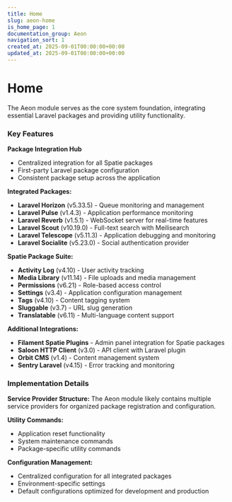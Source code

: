 ```yaml
---
title: Home
slug: aeon-home
is_home_page: 1
documentation_group: Aeon
navigation_sort: 1
created_at: 2025-09-01T00:00:00+00:00
updated_at: 2025-09-01T00:00:00+00:00
---
```


# Home

The Aeon module serves as the core system foundation, integrating essential Laravel packages and providing utility
functionality.

### Key Features

**Package Integration Hub**

- Centralized integration for all Spatie packages
- First-party Laravel package configuration
- Consistent package setup across the application

**Integrated Packages:**

- **Laravel Horizon** (v5.33.5) - Queue monitoring and management
- **Laravel Pulse** (v1.4.3) - Application performance monitoring
- **Laravel Reverb** (v1.5.1) - WebSocket server for real-time features
- **Laravel Scout** (v10.19.0) - Full-text search with Meilisearch
- **Laravel Telescope** (v5.11.3) - Application debugging and monitoring
- **Laravel Socialite** (v5.23.0) - Social authentication provider

**Spatie Package Suite:**

- **Activity Log** (v4.10) - User activity tracking
- **Media Library** (v11.14) - File uploads and media management
- **Permissions** (v6.21) - Role-based access control
- **Settings** (v3.4) - Application configuration management
- **Tags** (v4.10) - Content tagging system
- **Sluggable** (v3.7) - URL slug generation
- **Translatable** (v6.11) - Multi-language content support

**Additional Integrations:**

- **Filament Spatie Plugins** - Admin panel integration for Spatie packages
- **Saloon HTTP Client** (v3.0) - API client with Laravel plugin
- **Orbit CMS** (v1.4) - Content management system
- **Sentry Laravel** (v4.15) - Error tracking and monitoring

### Implementation Details

**Service Provider Structure:**
The Aeon module likely contains multiple service providers for organized package registration and configuration.

**Utility Commands:**

- Application reset functionality
- System maintenance commands
- Package-specific utility commands

**Configuration Management:**

- Centralized configuration for all integrated packages
- Environment-specific settings
- Default configurations optimized for development and production


